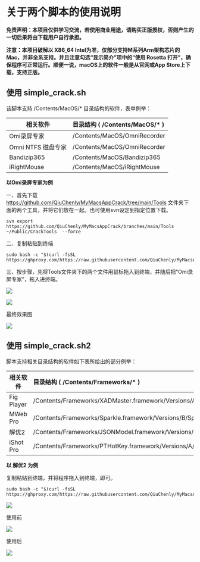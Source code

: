 # 关于两个脚本的使用说明

**免责声明：本项目仅供学习交流，若使用商业用途，请购买正版授权，否则产生的一切后果将由下载用户自行承担。**

**注意：本项目破解以 X86_64 Intel为准，仅部分支持M系列Arm架构芯片的Mac，并非全系支持。并且注意勾选“显示简介”项中的“使用 Rosetta 打开”，确保程序可正常运行。顺便一说，macOS上的软件一般是从官网或App Store上下载，支持正版。**

## 使用 simple_crack.sh 

该脚本支持 /Contents/MacOS/* 目录结构的软件，表单例举：


| 相关软件           | 目录结构 ( /Contents/MacOS/* ) |
| ------------------ | :----------------------------- |
| Omi录屏专家        | /Contents/MacOS/OmniRecorder   |
| Omni NTFS 磁盘专家 | /Contents/MacOS/OmniRecorder   |
| Bandizip365        | /Contents/MacOS/Bandizip365    |
| iRightMouse        | /Contents/MacOS/iRightMouse    |

**以Omi录屏专家为例** 

一、首先下载 https://github.com/QiuChenly/MyMacsAppCrack/tree/main/Tools 文件夹下面的两个工具，并将它们放在一起。也可使用svn设定到指定位置下载。

```shell
svn export https://github.com/QiuChenly/MyMacsAppCrack/branches/main/Tools ~/Public/CrackTools  --force
```

二、复制粘贴到终端

```shell
sudo bash -c "$(curl -fsSL https://ghproxy.com/https://raw.githubusercontent.com/QiuChenly/MyMacsAppCrack/main/Shells/simple_crack.sh)"
```

三、按步骤，先将Tools文件夹下的两个文件用鼠标拖入到终端，并随后把“Omi录屏专家”，拖入进终端。

![](https://cdn.jsdelivr.net/gh/hoochanlon/ihs-simple/AQUICK/catch2023-03-30%2018.32.13.png)

![](https://cdn.jsdelivr.net/gh/hoochanlon/ihs-simple/AQUICK/catch2023-03-30%2018.33.14.png)

最终效果图

![](https://cdn.jsdelivr.net/gh/hoochanlon/ihs-simple/AQUICK/catch2023-03-30%2018.38.54.png)

## 使用  simple_crack.sh2 

脚本支持相关目录结构的软件如下表所给出的部分例举：

| 相关软件   | 目录结构 (  /Contents/Frameworks/* )                         |
| ---------- | :----------------------------------------------------------- |
| Fig Player | /Contents/Frameworks/XADMaster.framework/Versions/A/XADMaster |
| MWeb Pro   | /Contents/Frameworks/Sparkle.framework/Versions/B/Sparkle    |
| 解优2      | /Contents/Frameworks/JSONModel.framework/Versions/A/JSONModel |
| iShot Pro  | /Contents/Frameworks/PTHotKey.framework/Versions/A/PTHotKey  |

**以 解优2  为例**

复制粘贴到终端，并将程序拖入到终端，即可。

```shell
sudo bash -c "$(curl -fsSL https://ghproxy.com/https://raw.githubusercontent.com/QiuChenly/MyMacsAppCrack/main/Shells/simple_crack2.sh)"
```

![](https://cdn.jsdelivr.net/gh/hoochanlon/ihs-simple/AQUICK/catch2023-03-30%2019.15.50.png)

使用前

![](https://cdn.jsdelivr.net/gh/hoochanlon/ihs-simple/AQUICK/catch2023-03-30%2019.05.17.png)

使用后

![](https://cdn.jsdelivr.net/gh/hoochanlon/ihs-simple/AQUICK/catch2023-03-30%2019.25.26.png)

